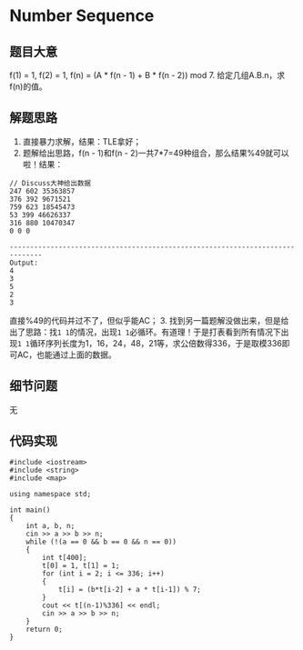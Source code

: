 # Number Sequence
## 题目大意
f(1) = 1, f(2) = 1, f(n) = (A * f(n - 1) + B * f(n - 2)) mod 7.
给定几组A.B.n，求f(n)的值。
## 解题思路
1. 直接暴力求解，结果：TLE拿好；
2. 题解给出思路，f(n - 1)和f(n - 2)一共7*7=49种组合，那么结果%49就可以啦！结果：
```
// Discuss大神给出数据
247 602 35363857
376 392 9671521
759 623 18545473
53 399 46626337
316 880 10470347
0 0 0

------------------------------------------------------------------------------
Output:
4
3
5
2
3
```
直接%49的代码并过不了，但似乎能AC；
3. 找到另一篇题解没做出来，但是给出了思路：找`1 1`的情况，出现`1 1`必循环。有道理！于是打表看到所有情况下出现`1 1`循环序列长度为1，16，24，48，21等，求公倍数得336，于是取模336即可AC，也能通过上面的数据。

## 细节问题
无
## 代码实现
```
#include <iostream>
#include <string>
#include <map>

using namespace std;

int main()
{
    int a, b, n;
    cin >> a >> b >> n;
    while (!(a == 0 && b == 0 && n == 0))
    {
        int t[400];
        t[0] = 1, t[1] = 1;
        for (int i = 2; i <= 336; i++)
        {
            t[i] = (b*t[i-2] + a * t[i-1]) % 7;
        }
        cout << t[(n-1)%336] << endl;
        cin >> a >> b >> n;
    }
    return 0;
}
```
